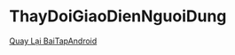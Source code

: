 # ThayDoiGiaoDienNguoiDung
[Quay Lại BaiTapAndroid](https://github.com/PHAMBANHATHUNG/DANH-MUC-ANDROID/blob/master/README.md)
